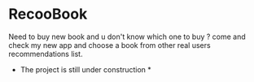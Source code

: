 # RecooBook

Need to buy new book and u don't know which one to buy ? 
come and check my new app and choose a book from other real users recommendations list.

* The project is still under construction *
